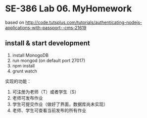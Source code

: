 # SE-386 Lab 06. MyHomework    

based on http://code.tutsplus.com/tutorials/authenticating-nodejs-applications-with-passport--cms-21619

## install & start development
1. install MonogoDB
2. run mongod (on default port 27017)
3. npm install
4. grunt watch

实现的功能：
1. 可注册为老师（T）或者学生（S）
2. 老师可发布作业
3. 学生可提交作业（做好了界面，数据库尚未实现）
4. 老师、学生可查看当前发布的所有作业